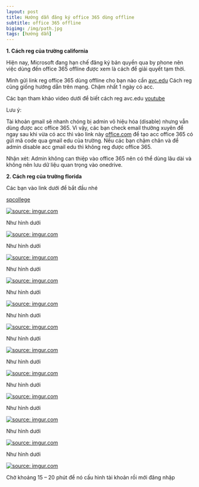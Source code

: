 ```yaml
---
layout: post
title: Hướng dẫn đăng ký office 365 dùng offline
subtitle: office 365 offline
bigimg: /img/path.jpg
tags: [hướng dẫn]
---
```


**1.	Cách reg của trường california**

Hiện nay, Microsoft đang hạn chế đăng ký bản quyền qua by phone nên việc dùng đến office 365 offline được xem là cách để giải quyết tạm thời.

Mình gửi link reg office 365 dùng offline cho bạn nào cần [avc.edu](https://www.avc.edu/studentservices/adminrec/applyonline)
Cách reg cũng giống hướng dẫn trên mạng. Chậm nhất 1 ngày có acc.

Các bạn tham khảo video dưới để biết cách reg avc.edu [youtube](https://www.youtube.com/watch?v=6vhFM0Oz4o0)

Lưu ý:

Tài khoản gmail sẽ nhanh chóng bị admin vô hiệu hóa (disable) nhưng vẫn dùng được acc office 365. Vì vậy, các bạn check email thường xuyên để ngay sau khi vừa có acc thì vào link này [office.com](https://products.office.com/en-us/student/office-in-education?tab=students) để tạo acc office 365 có gửi mã code qua gmail edu của trường. Nếu các bạn chậm chân và để admin disable acc gmail edu thì không reg được office 365.

Nhận xét: Admin không can thiệp vào office 365 nên có thể dùng lâu dài và không nên lưu dữ liệu quan trọng vào onedrive.

**2. Cách reg của trường florida**

Các bạn vào link dưới để bắt đầu nhé

[spcollege](https://www.spcollege.edu/future-students/spc-application-center)

<a href="https://imgur.com/5bSSzsq"><img src="https://i.imgur.com/5bSSzsq.png" title="source: imgur.com" /></a>

Như hình dưới

<a href="https://imgur.com/jjBzQiu"><img src="https://i.imgur.com/jjBzQiu.png" title="source: imgur.com" /></a>

Như hình dưới

<a href="https://imgur.com/OKKLsbE"><img src="https://i.imgur.com/OKKLsbE.png" title="source: imgur.com" /></a>

Như hình dưới

<a href="https://imgur.com/8qIP9G4"><img src="https://i.imgur.com/8qIP9G4.png" title="source: imgur.com" /></a>

Như hình dưới

<a href="https://imgur.com/KPn88iC"><img src="https://i.imgur.com/KPn88iC.png" title="source: imgur.com" /></a>

Như hình dưới

<a href="https://imgur.com/Xbz9vEf"><img src="https://i.imgur.com/Xbz9vEf.png" title="source: imgur.com" /></a>

Như hình dưới

<a href="https://imgur.com/HhUXS5M"><img src="https://i.imgur.com/HhUXS5M.png" title="source: imgur.com" /></a>

Như hình dưới

<a href="https://imgur.com/vj3qrKn"><img src="https://i.imgur.com/vj3qrKn.png" title="source: imgur.com" /></a>

Như hình dưới

<a href="https://imgur.com/5QPhlQ5"><img src="https://i.imgur.com/5QPhlQ5.png" title="source: imgur.com" /></a>

Như hình dưới

<a href="https://imgur.com/XCAydUG"><img src="https://i.imgur.com/XCAydUG.png" title="source: imgur.com" /></a>

Như hình dưới

<a href="https://imgur.com/Fs9g16D"><img src="https://i.imgur.com/Fs9g16D.png" title="source: imgur.com" /></a>

Như hình dưới

<a href="https://imgur.com/UsZVOmn"><img src="https://i.imgur.com/UsZVOmn.png" title="source: imgur.com" /></a>

Chờ khoảng 15 – 20 phút để nó cấu hình tài khoản rồi mới đăng nhập

<div id="fb-root"></div>
<script>(function(d, s, id) {
  var js, fjs = d.getElementsByTagName(s)[0];
  if (d.getElementById(id)) return;
  js = d.createElement(s); js.id = id;
  js.src = 'https://connect.facebook.net/vi_VN/sdk.js#xfbml=1&version=v2.12';
  fjs.parentNode.insertBefore(js, fjs);
}(document, 'script', 'facebook-jssdk'));</script>

<div class="fb-comments" data-href="https://github.com/tha1982/tha1982.github.io/edit/master/_posts/2018-04-19-office-365-offline.md" data-numposts="5"></div>
